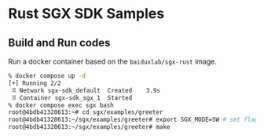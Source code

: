 # Rust SGX SDK Samples

## Build and Run codes
Run a docker container based on the `baiduxlab/sgx-rust` image.

```bash
% docker compose up -d
[+] Running 2/2
 ⠿ Network sgx-sdk_default  Created    3.9s
 ⠿ Container sgx-sdk_sgx_1  Started
% docker compose exec sgx bash
root@4bdb41328613:~# cd sgx/examples/greeter
root@4bdb41328613:~/sgx/examples/greeter# export SGX_MODE=SW # set flag of the simulation mode
root@4bdb41328613:~/sgx/examples/greeter# make
```
